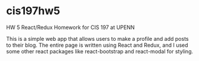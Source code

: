 # cis197hw5
HW 5 React/Redux Homework for CIS 197 at UPENN

This is a simple web app that allows users to make a profile and add posts to their blog. The entire page is written using React and Redux,
and I used some other react packages like react-bootstrap and react-modal for styling.
